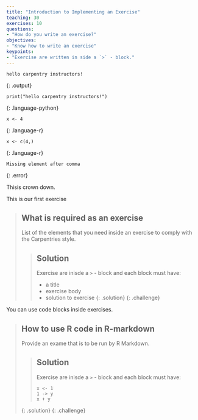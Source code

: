 ```yaml
---
title: "Introduction to Implementing an Exercise"
teaching: 30
exercises: 10
questions:
- "How do you write an exercise?"
objectives:
- "Know how to write an exercise"
keypoints:
- "Exercise are written in side a `>` - block."
---
```


~~~
hello carpentry instructors!
~~~
{: .output}

~~~
print("hello carpentry instructors!")
~~~
{: .language-python}

~~~
x <- 4
~~~
{: .language-r}

~~~
x <- c(4,)
~~~
{: .language-r}

~~~
Missing element after comma
~~~
{: .error}

Thisis crown down.

This is our first exercise

> ## What is required as an exercise
>
> List of the elements that you need inside an exercise
> to comply with the Carpentries style.
>
> > ## Solution
> > Exercise  are inisde a `>` - block and each block must have:
> >
> > - a title
> > - exercise body
> > - solution to exercise
> {: .solution}
{: .challenge}

You can use code blocks inside exercises.

> ## How to use R code in R-markdown
>
> Provide an exame that is to be run by R Markdown.
> 
>
> > ## Solution
> > Exercise  are inisde a `>` - block and each block must have:
> >
> > ```{r}
> > x <- 1
> > 1 -> y
> > x + y
> > ```
> {: .solution}
{: .challenge}
